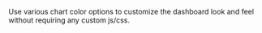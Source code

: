 Use various chart color options to customize the dashboard look and feel without requiring any custom js/css.